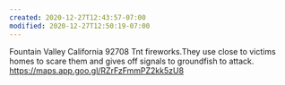 ```yaml
---
created: 2020-12-27T12:43:57-07:00
modified: 2020-12-27T12:50:19-07:00
---
```


Fountain Valley
California 92708
Tnt fireworks.They use close to victims homes to scare them and gives off signals to groundfish to attack.
https://maps.app.goo.gl/RZrFzFmmPZ2kk5zU8